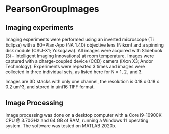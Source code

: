 # PearsonGroupImages
## Imaging experiments
Imaging experiments were performed using an inverted microscope (Ti Eclipse) with a 60×Plan-Apo (NA 1.40) objective lens (Nikon) and a spinning disk module (CSU-X1; Yokogawa). All images were acquired with Slidebook (3i – Intelligent Imaging Innovations) at room temperature. Images were captured with a charge-coupled device (CCD) camera (iXon X3; Andor Technology).
Experiments were repeated 3 times and images were collected in three individual sets, as listed here for N = 1, 2, and 3.

Images are 3D stacks with only one channel, the resolution is 0.18 x 0.18 x 0.2 um^3, and stored in uint16 TIFF format.
## Image Processing 
Image processing was done on a desktop computer with a Core i9-10900K CPU @ 3.70GHz and 64 GB of RAM, running a Windows 11 operating system. The software was tested on MATLAB 2020b. 



